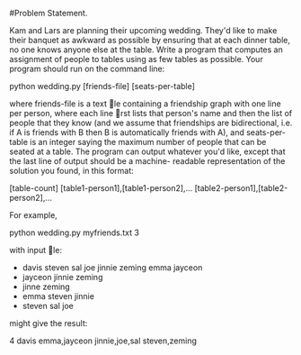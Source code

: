 
#Problem Statement.


Kam and Lars are planning their upcoming wedding. They'd like to make their banquet as awkward as
possible by ensuring that at each dinner table, no one knows anyone else at the table. Write a program
that computes an assignment of people to tables using as few tables as possible. Your program should
run on the command line:


python wedding.py [friends-file] [seats-per-table]


where friends-file is a text le containing a friendship graph with one line per person, where each
line rst lists that person's name and then the list of people that they know (and we assume that
friendships are bidirectional, i.e. if A is friends with B then B is automatically friends with A), and
seats-per-table is an integer saying the maximum number of people that can be seated at a table.
The program can output whatever you'd like, except that the last line of output should be a machine-
readable representation of the solution you found, in this format:


[table-count] [table1-person1],[table1-person2],... [table2-person1],[table2-person2],...


For example,


python wedding.py myfriends.txt 3


with input le:

- davis steven sal joe jinnie zeming emma jayceon
- jayceon jinnie zeming
- jinne zeming
- emma steven jinnie
- steven sal joe


might give the result:


4 davis emma,jayceon jinnie,joe,sal steven,zeming
